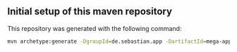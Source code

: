 ## Initial setup of this maven repository

This repository was generated with the following command:
```bash
mvn archetype:generate -DgroupId=de.sebastian.app -DartifactId=mega-app -DarchetypeArtifactId=maven-archetype-quickstart -DinteractiveMode=false
```
